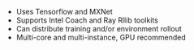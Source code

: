 * Uses Tensorflow and MXNet
* Supports Intel Coach and Ray Rllib toolkits
* Can distribute training and/or environment rollout
* Multi-core and multi-instance, GPU recommended